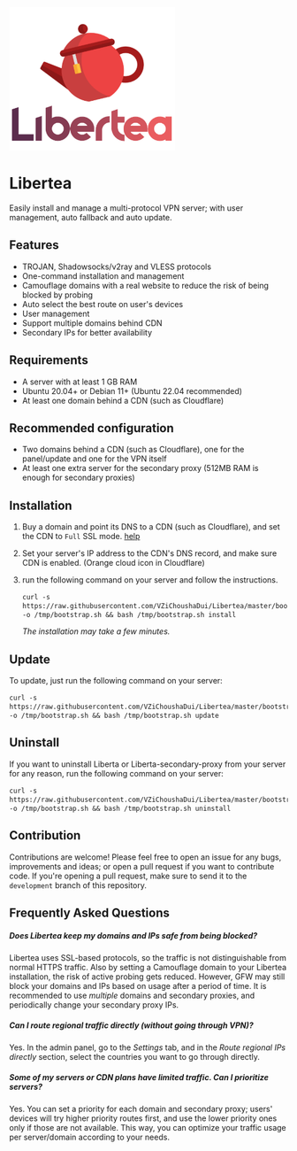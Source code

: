 <img src="https://raw.githubusercontent.com/VZiChoushaDui/Libertea/master/docs/logo-complete.png" style="width: 300px" />

# Libertea

Easily install and manage a multi-protocol VPN server; with user management, auto fallback and auto update.

## Features

- TROJAN, Shadowsocks/v2ray and VLESS protocols
- One-command installation and management
- Camouflage domains with a real website to reduce the risk of being blocked by probing
- Auto select the best route on user's devices
- User management
- Support multiple domains behind CDN
- Secondary IPs for better availability

## Requirements

- A server with at least 1 GB RAM
- Ubuntu 20.04+ or Debian 11+ (Ubuntu 22.04 recommended)
- At least one domain behind a CDN (such as Cloudflare)

## Recommended configuration

- Two domains behind a CDN (such as Cloudflare), one for the panel/update and one for the VPN itself
- At least one extra server for the secondary proxy (512MB RAM is enough for secondary proxies)

## Installation

1. Buy a domain and point its DNS to a CDN (such as Cloudflare), and set the CDN to `Full` SSL mode. [help](https://raw.githubusercontent.com/VZiChoushaDui/Libertea/master/docs/cloudflare-full-ssl.png)

2. Set your server's IP address to the CDN's DNS record, and make sure CDN is enabled. (Orange cloud icon in Cloudflare)

3. run the following command on your server and follow the instructions.

       curl -s https://raw.githubusercontent.com/VZiChoushaDui/Libertea/master/bootstrap.sh -o /tmp/bootstrap.sh && bash /tmp/bootstrap.sh install

    *The installation may take a few minutes.*

## Update

To update, just run the following command on your server:

    curl -s https://raw.githubusercontent.com/VZiChoushaDui/Libertea/master/bootstrap.sh -o /tmp/bootstrap.sh && bash /tmp/bootstrap.sh update

## Uninstall

If you want to uninstall Liberta or Liberta-secondary-proxy from your server for any reason, run the following command on your server:

    curl -s https://raw.githubusercontent.com/VZiChoushaDui/Libertea/master/bootstrap.sh -o /tmp/bootstrap.sh && bash /tmp/bootstrap.sh uninstall

## Contribution

Contributions are welcome! Please feel free to open an issue for any bugs, improvements and ideas; or open a pull request if you want to contribute code. If you're opening a pull request, make sure to send it to the `development` branch of this repository.

## Frequently Asked Questions

##### Does Libertea keep my domains and IPs safe from being blocked?

Libertea uses SSL-based protocols, so the traffic is not distinguishable from normal HTTPS traffic. Also by setting a Camouflage domain to your Libertea installation, the risk of active probing gets reduced. However, GFW may still block your domains and IPs based on usage after a period of time. It is recommended to use *multiple* domains and secondary proxies, and periodically change your secondary proxy IPs.

##### Can I route regional traffic directly (without going through VPN)?

Yes. In the admin panel, go to the *Settings* tab, and in the *Route regional IPs directly* section, select the countries you want to go through directly.

##### Some of my servers or CDN plans have limited traffic. Can I prioritize servers?

Yes. You can set a priority for each domain and secondary proxy; users' devices will try higher priority routes first, and use the lower priority ones only if those are not available. This way, you can optimize your traffic usage per server/domain according to your needs.
